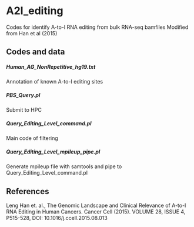 # A2I_editing
Codes for identify A-to-I RNA editing from bulk RNA-seq bamfiles
Modified from Han et al (2015)

## Codes and data
##### Human_AG_NonRepetitive_hg19.txt
Annotation of known A-to-I editing sites
##### PBS_Query.pl
Submit to HPC
##### Query_Editing_Level_command.pl
Main code of filtering
##### Query_Editing_Level_mpileup_pipe.pl
Generate mpileup file with samtools and pipe to Query_Editing_Level_command.pl

## References
Leng Han et. al., The Genomic Landscape and Clinical Relevance of A-to-I RNA Editing in Human Cancers. 
Cancer Cell (2015). VOLUME 28, ISSUE 4, P515-528, DOI: 10.1016/j.ccell.2015.08.013
